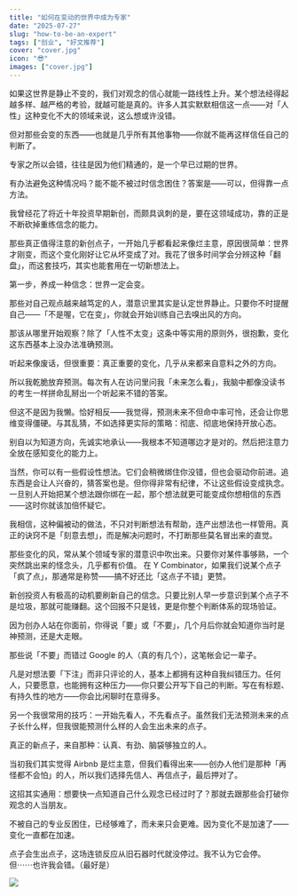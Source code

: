 ```yaml
---
title: "如何在变动的世界中成为专家"
date: "2025-07-27"
slug: "how-to-be-an-expert"
tags: ["创业", "好文推荐"]
cover: "cover.jpg"
icon: "😎"
images: ["cover.jpg"]
---
```

如果这世界是静止不变的，我们对观念的信心就能一路线性上升。某个想法经得起越多样、越严格的考验，就越可能是真的。许多人其实默默相信这一点——对「人性」这种变化不大的领域来说，这么想或许没错。



但对那些会变的东西——也就是几乎所有其他事物——你就不能再这样信任自己的判断了。



专家之所以会错，往往是因为他们精通的，是一个早已过期的世界。



有办法避免这种情况吗？能不能不被过时信念困住？答案是——可以，但得靠一点方法。



我曾经花了将近十年投资早期新创，而颇具讽刺的是，要在这领域成功，靠的正是不断砍掉重练信念的能力。



那些真正值得注意的新创点子，一开始几乎都看起来像烂主意，原因很简单：世界才刚变，而这个变化刚好让它从坏变成了对。我花了很多时间学会分辨这种「翻盘」，而这套技巧，其实也能套用在一切新想法上。



第一步，养成一种信念：世界一定会变。



那些对自己观点越来越笃定的人，潜意识里其实是认定世界静止。只要你不时提醒自己——「不是喔，它在变」，你就会开始训练自己去嗅出风的方向。



那该从哪里开始观察？除了「人性不太变」这条中等实用的原则外，很抱歉，变化这东西基本上没办法准确预测。



听起来像废话，但很重要：真正重要的变化，几乎从来都来自意料之外的方向。



所以我乾脆放弃预测。每次有人在访问里问我「未来怎么看」，我脑中都像没读书的考生一样拼命乱掰出一个听起来不错的答案。



但这不是因为我懒。恰好相反——我觉得，预测未来不但命中率可怜，还会让你思维变得僵硬。与其乱猜，不如选择更实际的策略：彻底、彻底地保持开放心态。



别自以为知道方向，先诚实地承认——我根本不知道哪边才是对的。然后把注意力全放在感知变化的能力上。



当然，你可以有一些假设性想法。它们会稍微绑住你没错，但也会驱动你前进。追东西是会让人兴奋的，猜答案也是。但你得非常有纪律，不让这些假设变成执念。
一旦别人开始把某个想法跟你绑在一起，那个想法就更可能变成你想相信的东西——这时你就该加倍怀疑它。



我相信，这种偏被动的做法，不只对判断想法有帮助，连产出想法也一样管用。真正的诀窍不是「刻意去想」，而是解决问题时，不打断那些莫名冒出来的直觉。



那些变化的风，常从某个领域专家的潜意识中吹出来。只要你对某件事够熟，一个突然跳出来的怪念头，几乎都有价值。
在 Y Combinator，如果我们说某个点子「疯了点」，那通常是称赞——搞不好还比「这点子不错」更赞。



新创投资人有极高的动机要刷新自己的信念。只要比别人早一步意识到某个点子不是垃圾，那就可能赚翻。这个回报不只是钱，更是你整个判断体系的现场验证。



因为创办人站在你面前，你得说「要」或「不要」，几个月后你就会知道你当时是神预测，还是大走眼。



那些说「不要」而错过 Google 的人（真的有几个），这笔帐会记一辈子。



凡是对想法要「下注」而非只评论的人，基本上都拥有这种自我纠错压力。任何人，只要愿意，也能拥有这种压力——你只要公开写下自己的判断。写在有标题、有持久性的地方——你会比闲聊时在意得多。



另一个我很常用的技巧：一开始先看人，不先看点子。虽然我们无法预测未来的点子长什么样，但我很能预测什么样的人会生出未来的点子。



真正的新点子，来自那种：认真、有劲、脑袋够独立的人。



当初我们其实觉得 Airbnb 是烂主意，但我们看得出来——创办人他们是那种「再怪都不会怕」的人，所以我们选择先信人、再信点子，最后押对了。



这招其实通用：想要快一点知道自己什么观念已经过时了？那就去跟那些会打破你观念的人当朋友。



不被自己的专业反困住，已经够难了，而未来只会更难。因为变化不是加速了——变化一直都在加速。



点子会生出点子，这场连锁反应从旧石器时代就没停过。我不认为它会停。
但⋯⋯也许我会错。（最好是）




![](https://prod-files-secure.s3.us-west-2.amazonaws.com/112d0858-5090-4d34-a606-b75eb8d65fd2/46476355-9cf3-4e99-9b7a-3531bc426380/1000202064.png?X-Amz-Algorithm=AWS4-HMAC-SHA256&X-Amz-Content-Sha256=UNSIGNED-PAYLOAD&X-Amz-Credential=ASIAZI2LB466ZKTZURI7%2F20251015%2Fus-west-2%2Fs3%2Faws4_request&X-Amz-Date=20251015T184511Z&X-Amz-Expires=3600&X-Amz-Security-Token=IQoJb3JpZ2luX2VjENL%2F%2F%2F%2F%2F%2F%2F%2F%2F%2FwEaCXVzLXdlc3QtMiJHMEUCIQDwr1p9dJg4WT0rVkrWPuiApOW5ygyuJz1WEh%2FG8tcnPQIgfpV%2B6nXIHG%2FAP9CJt4qvw1%2BFDy7d3MMu3%2Bv03MYzMPcq%2FwMIexAAGgw2Mzc0MjMxODM4MDUiDPaDkWWZF1P7LGL5MircA9r7ycBpNw3EI36qWrjp93DDBM1TDgqJW3wxj5TysHQJZ%2BeWm3kM6pHLW0%2BnkW0vBIKclRXohS%2BAJnixJ2dtrwQaUzf4RvukvRYAD9UOBpRflALjTzSexm4IWTyfhqhqizk%2B8Ux9HBxBHiwwbPF7f3u8AgcgxJyN1ymL%2FvLGOFjLeSXo7BQqviHx91v8LCqj%2FKErGPIZy1j3jNT1sz4Y3Gmx%2BT%2BQ0l3i7hxGsL%2FGtlP2Q7IjA8qL8dDWLz4EYMF%2FVj8Z%2BoiIChb1toWuNyPXYkssiQHkdLM58vpKBX3ZmdkZ2o1ZFjP1gmtSGiO%2FOFpkMlzZlZwnkAAuCPe9lHYJqrAxdPgganRsu%2FwMzrXfOyrDG8qA88nHfA5oVZYr1YuBveuY6qAL87r7BJzmBj8jtqUUk8KKJCNzqYRROmfktnRrlXL%2FJz1Ks3GXWa0eASkZr265Uoq6wAmhOJaKTUpnKU2Mtfdri4WC9OW3duv74o2Sp5MvocvuKHpMNd9XtFWlzRSQ2OygqzJzuKPOM0RE8Hg4ejlDgh%2Be2mZQTG1ggLZ85Q0tYwAdTjLPRfwMOBBu1pMrBjwL6dhc8ZXwsjxVqm6BElhlBJr05vNfCK3dtuQS%2B3wveUxlqK0jG%2B5SMLPKv8cGOqUBWbbDrNSmenc0hg%2FqefaDpuM4eoAXQjQUazGneGATXL0xvCkxHjfzoOlDAG3R8m6vFa6J9JAkCOrmUbHOcCv8e9h3CrS8lAFhCyI9oFmmB7KZNFH%2B0Ki4Q3qi0luSlxi1DuW2aES8By2StNawcd5l%2BldYStc7y6TI8hzkPKjgOxRjZ898sa07j60Mcoa5HdM8ozpyppI%2FyOiSNJ5tfsAAPGZTqDIT&X-Amz-Signature=9d7775139c607dedce1fe38ff6dea4569c20fcc522c905528c7ec5ed5524ed21&X-Amz-SignedHeaders=host&x-amz-checksum-mode=ENABLED&x-id=GetObject)

